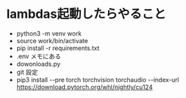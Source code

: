 # lambdas起動したらやること
- python3 -m venv work
- source work/bin/activate
- pip install -r requirements.txt
- .env メモにある
- dowonloads.py
- git 設定
- pip3 install --pre torch torchvision torchaudio --index-url https://download.pytorch.org/whl/nightly/cu124
